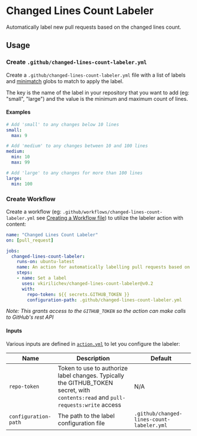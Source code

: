 # Changed Lines Count Labeler

Automatically label new pull requests based on the changed lines count.

## Usage

### Create `.github/changed-lines-count-labeler.yml`

Create a `.github/changed-lines-count-labeler.yml` file with a list of labels and [minimatch](https://github.com/isaacs/minimatch) globs to match to apply the label.

The key is the name of the label in your repository that you want to add (eg: "small", "large") and the value is the minimum and maximum count of lines.

#### Examples

```yml
# Add 'small' to any changes below 10 lines
small:
  max: 9

# Add 'medium' to any changes between 10 and 100 lines
medium:
  min: 10
  max: 99

# Add 'large' to any changes for more than 100 lines
large:
  min: 100
```

### Create Workflow

Create a workflow (eg: `.github/workflows/changed-lines-count-labeler.yml` see [Creating a Workflow file](https://help.github.com/en/articles/configuring-a-workflow#creating-a-workflow-file)) to utilize the labeler action with content:

```yml
name: "Changed Lines Count Labeler"
on: [pull_request]

jobs:
  changed-lines-count-labeler:
    runs-on: ubuntu-latest
    name: An action for automatically labelling pull requests based on the changed lines count
    steps:
    - name: Set a label
      uses: vkirilichev/changed-lines-count-labeler@v0.2
      with:
        repo-token: ${{ secrets.GITHUB_TOKEN }}
        configuration-path: .github/changed-lines-count-labeler.yml
```

_Note: This grants access to the `GITHUB_TOKEN` so the action can make calls to GitHub's rest API_

#### Inputs

Various inputs are defined in [`action.yml`](action.yml) to let you configure the labeler:

| Name | Description | Default |
| - | - | - |
| `repo-token` | Token to use to authorize label changes. Typically the GITHUB_TOKEN secret, with `contents:read` and `pull-requests:write` access | N/A |
| `configuration-path` | The path to the label configuration file | `.github/changed-lines-count-labeler.yml` |
